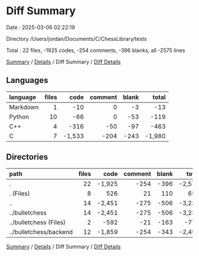 # Diff Summary

Date : 2025-03-06 02:22:19

Directory /Users/jordan/Documents/C/ChessLibrary/tests

Total : 22 files,  -1925 codes, -254 comments, -396 blanks, all -2575 lines

[Summary](results.md) / [Details](details.md) / Diff Summary / [Diff Details](diff-details.md)

## Languages
| language | files | code | comment | blank | total |
| :--- | ---: | ---: | ---: | ---: | ---: |
| Markdown | 1 | -10 | 0 | -3 | -13 |
| Python | 10 | -66 | 0 | -53 | -119 |
| C++ | 4 | -316 | -50 | -97 | -463 |
| C | 7 | -1,533 | -204 | -243 | -1,980 |

## Directories
| path | files | code | comment | blank | total |
| :--- | ---: | ---: | ---: | ---: | ---: |
| . | 22 | -1,925 | -254 | -396 | -2,575 |
| . (Files) | 8 | 526 | 21 | 110 | 657 |
| .. | 14 | -2,451 | -275 | -506 | -3,232 |
| ../bulletchess | 14 | -2,451 | -275 | -506 | -3,232 |
| ../bulletchess (Files) | 2 | -592 | -21 | -163 | -776 |
| ../bulletchess/backend | 12 | -1,859 | -254 | -343 | -2,456 |

[Summary](results.md) / [Details](details.md) / Diff Summary / [Diff Details](diff-details.md)
